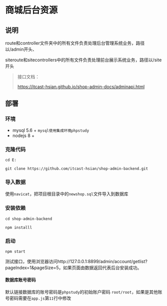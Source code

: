 # 商城后台资源


## 说明

route和controller文件夹中的所有文件负责处理后台管理系统业务，路径以/admin开头、

siteroute和sitecontrollers中的所有文件负责处理前台展示系统业务，路径以/site开头

> 接口文档：
>
> https://itcast-hsian.github.io/shop-admin-docs/adminapi.html



## 部署

### 环境

- mysql 5.6 +  `mysql使用集成环境phpstudy`
- nodejs 8 +



### 克隆代码

```
cd E:

git clone https://github.com/itcast-hsian/shop-admin-backend.git
```



### 导入数据

使用`navicat`，把项目根目录中的`newshop.sql`文件导入到数据库



### 安装依赖

```
cd shop-admin-backend

npm installl
```



### 启动

```
npm start
```

测试接口，使用浏览器访问http://127.0.0.1:8899/admin/account/getlist?pageIndex=1&pageSize=5，如果页面由数据返回代表后台安装成功。



#### 数据库账号密码

默认链接数据库的账号密码是`phpstudy`的初始账户密码 `root/root`，如果是其他账号密码需要在`app.js`第`11`行中修改



